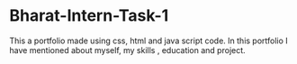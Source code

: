 # Bharat-Intern-Task-1
This a portfolio made using css, html and java script code.
In this portfolio I have mentioned about myself, my skills , education and project.

